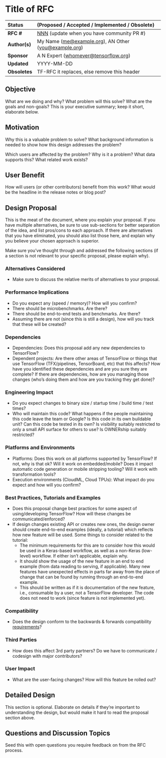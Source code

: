 # Title of RFC

| Status        | (Proposed / Accepted / Implemented / Obsolete)       |
:-------------- |:---------------------------------------------------- |
| **RFC #**     | [NNN](https://github.com/tensorflow/community/pull/NNN) (update when you have community PR #)|
| **Author(s)** | My Name (me@example.org), AN Other (you@example.org) |
| **Sponsor**   | A N Expert (whomever@tensorflow.org)                 |
| **Updated**   | YYYY-MM-DD                                           |
| **Obsoletes** | TF-RFC it replaces, else remove this header          |

## Objective

What are we doing and why? What problem will this solve? What are the goals and
non-goals? This is your executive summary; keep it short, elaborate below.

## Motivation

Why this is a valuable problem to solve? What background information is needed
to show how this design addresses the problem?

Which users are affected by the problem? Why is it a problem? What data supports
this? What related work exists?

## User Benefit

How will users (or other contributors) benefit from this work? What would be the
headline in the release notes or blog post?

## Design Proposal

This is the meat of the document, where you explain your proposal. If you have
multiple alternatives, be sure to use sub-sections for better separation of the
idea, and list pros/cons to each approach. If there are alternatives that you
have eliminated, you should also list those here, and explain why you believe
your chosen approach is superior.

Make sure you’ve thought through and addressed the following sections (if a section is not relevant to your specific proposal, please explain why).

### Alternatives Considered
* Make sure to discuss the relative merits of alternatives to your proposal.

### Performance Implications
* Do you expect any (speed / memory)? How will you confirm?
* There should be microbenchmarks. Are there?
* There should be end-to-end tests and benchmarks. Are there?
* Assuming there are not (since this is still a design), how will you track that these will be created?

### Dependencies
* Dependencies: Does this proposal add any new dependencies to TensorFlow?
* Dependent projects: Are there other areas of TensorFlow or things that use TensorFlow (TFX/pipelines, TensorBoard, etc) that this affects? How have you identified these dependencies and are you sure they are complete? If there are dependencies, how are you managing those changes (who’s doing them and how are you tracking they get done)?

### Engineering Impact
* Do you expect changes to binary size / startup time / build time / test times?
* Who will maintain this code? What happens if the people maintaining this code leave the team or Google? Is this code in its own buildable unit? Can this code be tested in its own? Is visibility suitably restricted to only a small API surface for others to use? Is OWNERship suitably restricted?

### Platforms and Environments
* Platforms: Does this work on all platforms supported by TensorFlow? If not, why is that ok? Will it work on embedded/mobile? Does it impact automatic code generation or mobile stripping tooling? Will it work with transformation tools?
* Execution environments (CloudML, Cloud TPUs): What impact do you expect and how will you confirm?

### Best Practices, Tutorials and Examples
* Does this proposal change best practices for some aspect of using/developing TensorFlow? How will these changes be communicated/enforced?
* If design changes existing API or creates new ones, the design owner should create end-to-end examples (ideally, a tutorial) which reflects how new feature will be used. Some things to consider related to the tutorial:
    - The minimum requirements for this are to consider how this would be used in a Keras-based workflow, as well as a non-Keras (low-level) workflow. If either isn’t applicable, explain why.
    - It should show the usage of the new feature in an end to end example (from data reading to serving, if applicable). Many new features have unexpected effects in parts far away from the place of change that can be found by running through an end-to-end example.
    - This should be written as if it is documentation of the new feature, i.e., consumable by a user, not a TensorFlow developer. The code does not need to work (since feature is not implemented yet).

### Compatibility
* Does the design conform to the backwards & forwards compatibility [requirements](https://www.tensorflow.org/programmers_guide/version_compat)?

### Third Parties
* How does this affect 3rd party partners? Do we have to communicate / codesign with major contributors?

### User Impact
* What are the user-facing changes? How will this feature be rolled out?

## Detailed Design

This section is optional. Elaborate on details if they’re important to
understanding the design, but would make it hard to read the proposal section
above.

## Questions and Discussion Topics

Seed this with open questions you require feedback on from the RFC process.
